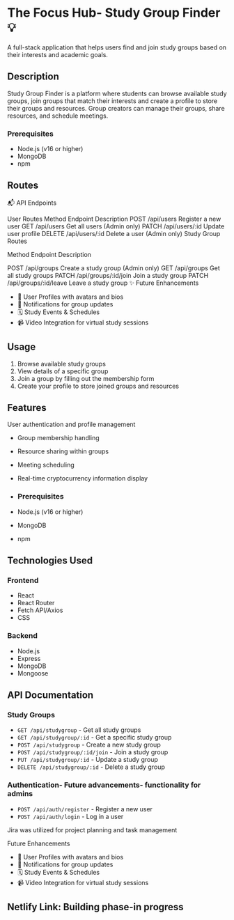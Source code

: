# The Focus Hub- Study Group Finder💡

A full-stack application that helps users find and join study groups based on their interests and academic goals.

## Description

Study Group Finder is a platform where students can browse available study groups, join groups that match their interests and create a profile to store their groups and resources. Group creators can manage their groups, share resources, and schedule meetings.

### Prerequisites
- Node.js (v16 or higher)
- MongoDB
- npm 

## Routes
📬 API Endpoints

User Routes
Method	Endpoint	Description
POST	/api/users	Register a new user
GET	/api/users	Get all users (Admin only)
PATCH	/api/users/:id	Update user profile
DELETE	/api/users/:id	Delete a user (Admin only)
Study Group Routes

Method	Endpoint	Description

POST	/api/groups	Create a study group (Admin only)
GET	/api/groups	Get all study groups
PATCH	/api/groups/:id/join	Join a study group
PATCH	/api/groups/:id/leave	Leave a study group
✨ Future Enhancements
* 📌 User Profiles with avatars and bios
* 🔔 Notifications for group updates
* 🗓️ Study Events & Schedules
* 📹 Video Integration for virtual study sessions




## Usage

1. Browse available study groups
2. View details of a specific group
3. Join a group by filling out the membership form
4. Create your profile to store joined groups and resources
  

## Features

 User authentication and profile management 
- Group membership handling
- Resource sharing within groups
- Meeting scheduling
- Real-time cryptocurrency information display

- ### Prerequisites
- Node.js (v16 or higher)
- MongoDB
- npm 

## Technologies Used

### Frontend
- React
- React Router
- Fetch API/Axios
- CSS

### Backend
- Node.js
- Express
- MongoDB
- Mongoose


## API Documentation

### Study Groups
- `GET /api/studygroup` - Get all study groups
- `GET /api/studygroup/:id` - Get a specific study group
- `POST /api/studygroup` - Create a new study group
- `POST /api/studygroup/:id/join` - Join a study group
- `PUT /api/studygroup/:id` - Update a study group
- `DELETE /api/studygroup/:id` - Delete a study group

### Authentication- Future advancements- functionality for admins
- `POST /api/auth/register` - Register a new user
- `POST /api/auth/login` - Log in a user


Jira was utilized for project planning and task management

 Future Enhancements
* 📌 User Profiles with avatars and bios
* 🔔 Notifications for group updates
* 🗓️ Study Events & Schedules
* 📹 Video Integration for virtual study sessions
  

## Netlify Link: Building phase-in progress


